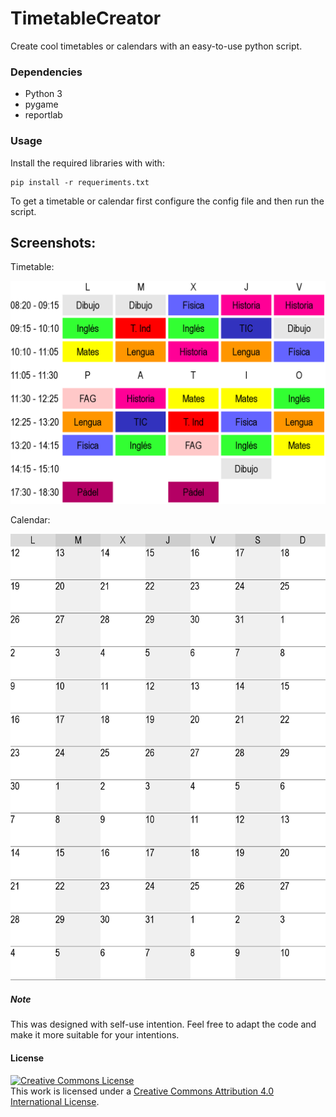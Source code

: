# TimetableCreator
Create cool timetables or calendars with an easy-to-use python script.

### Dependencies
- Python 3
- pygame
- reportlab

### Usage
Install the required libraries with with:
```
pip install -r requeriments.txt
```

To get a timetable or calendar first configure the config file
and then run the script.

## Screenshots:
Timetable:

![Timetable img](/examples/timetable.png "Timetable example")


Calendar:

![Calendar img](/examples/calendar.png "Calendar example")

##### Note

This was designed with self-use intention. Feel free to adapt
the code and make it more suitable for your intentions.

#### License
<a rel="license" href="http://creativecommons.org/licenses/by/4.0/"><img alt="Creative Commons License" style="border-width:0" src="https://i.creativecommons.org/l/by/4.0/80x15.png" /></a><br />This work is licensed under a <a rel="license" href="http://creativecommons.org/licenses/by/4.0/">Creative Commons Attribution 4.0 International License</a>.